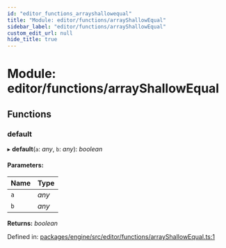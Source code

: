 ```yaml
---
id: "editor_functions_arrayshallowequal"
title: "Module: editor/functions/arrayShallowEqual"
sidebar_label: "editor/functions/arrayShallowEqual"
custom_edit_url: null
hide_title: true
---
```


# Module: editor/functions/arrayShallowEqual

## Functions

### default

▸ **default**(`a`: *any*, `b`: *any*): *boolean*

#### Parameters:

Name | Type |
:------ | :------ |
`a` | *any* |
`b` | *any* |

**Returns:** *boolean*

Defined in: [packages/engine/src/editor/functions/arrayShallowEqual.ts:1](https://github.com/xr3ngine/xr3ngine/blob/716a06460/packages/engine/src/editor/functions/arrayShallowEqual.ts#L1)
